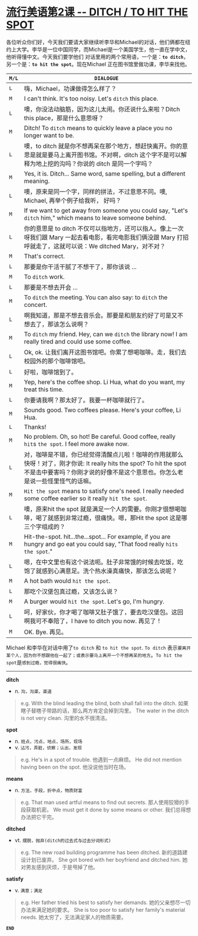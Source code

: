 # [流行美语第2课 -- **DITCH / TO HIT THE SPOT**](http://www.tingroom.com/lesson/liuxmy/9041.html)

各位听众你们好，今天我们要请大家继续听李华和Michael的对话，他们俩都在纽约上大学。李华是一位中国同学，而Michael是一个美国学生，他一直在学中文，他听得懂中文。今天我们要学他们 对话里用的两个常用语，一个是：**`to ditch`**，另一个是：**`to hit the spot`**。现在Michael 正在图书馆里做功课，李华来找他。

`M/L`|`DIALOGUE`
---|---
`L`| 嗨，Michael，功课做得怎么样了？
`M`| I can't think. It's too noisy. Let's `ditch` this place.
`L`| 噢，你没法动脑筋，因为这儿太闹。你还说什么来啦？Ditch this place，那是什么意思呀？
`M`| Ditch! To `ditch` means to quickly leave a place you no longer want to be.
`L`| 噢，to ditch 就是你不想再呆在那个地方，想赶快离开。你的意思是就是要马上离开图书馆。不对啊，ditch 这个字不是可以解释为地上挖的沟吗？你说的 ditch 是同一个字吗？
`M`| Yes, it is. Ditch... Same word, same spelling, but a different meaning.
`L`| 噢，原来是同一个字，同样的拼法，不过意思不同。噢, Michael, 再举个例子给我听， 好吗？
`M`| If we want to get away from someone you could say, "Let's `ditch` him," which means to leave someone behind.
`L`| 你的意思是 to ditch 不仅可以指地方，还可以指人。像上一次呀我们跟 Mary 一起去看电影，看完电影我们俩没跟 Mary 打招呼就走了，这就可以说：We ditched Mary，对不对？
`M`| That's correct.
`L`| 那要是你干活干腻了不想干了，那你该说 ...
`M`| To `ditch` work.
`L`| 那要是不想去开会 ...
`M`| To `ditch` the meeting. You can also say: to `ditch` the concert.
`L`| 啊我知道，那是不想去音乐会。那要是和朋友约好了可是又不想去了，那该怎么说啊？
`M`| To `ditch` my friend. Hey, can we `ditch` the library now! I am really tired and could use some coffee.
`L`| Ok, ok. 让我们离开这图书馆吧。你累了想喝咖啡。走，我们去校园外的那个咖啡馆吧。
`L`| 好啦，咖啡馆到了。
`M`| Yep, here's the coffee shop. Li Hua, what do you want, my treat this time.
`L`| 你要请我啊？那太好了。我要一杯咖啡就行了。
`M`| Sounds good. Two coffees please. Here's your coffee, Li Hua.
`L`| Thanks!
`M`| No problem. Oh, so hot! Be careful. Good coffee, really `hit`s `the spot`. I feel more awake now.
`L`| 对，咖啡是不错，你已经觉得清醒点儿啦！咖啡的作用就那么快呀！对了，刚才你说: It really hits the spot? To hit the spot 不是击中要害吗？你刚才说的好像不是这个意思也。你怎么老是说一些怪里怪气的话嘛。
`M`| `Hit the spot` means to satisfy one's need. I really needed some coffee earlier so it really `hit the spot`.
`L`| 噢，原来hit the spot 就是满足一个人的需要。你刚才很想喝咖啡，喝了就感到非常过瘾，很痛快。嗯，那Hit the spot 这是哪三个字组成的？
`M`| Hit-the-spot. hit...the...spot... For example, if you are hungry and go eat you could say, "That food really `hits the spot`."
`L`| 嗯，在中文里也有这个说法呃。肚子非常饿的时候去吃饭，吃饱了就感到心满意足。洗个热水澡真痛快，那该怎么说呢？
`M`| A hot bath would `hit the spot`.
`L`| 那吃个汉堡包真过瘾，又该怎么说？
`M`| A burger would `hit the spot`. Let's go, I'm hungry.
`L`| 呵，好家伙，你才喝了咖啡又肚子饿了，要去吃汉堡包。这回啊我可不奉陪了，I have to ditch you now. 再见了！
`M`| OK. Bye. 再见。

Michael 和李华在对话中用了`to ditch` 和 `to hit the spot`. `To ditch` 表示`要离开某个人，因为你不想跟他在一起了；或表示要马上离开一个不想再呆的地方`。`To hit the spot`是`感到过瘾，觉得很痛快`。

---

**ditch**
* n. `沟，沟渠，渠道 `
> e.g.
> With the blind leading the blind, both shall fall into the ditch. 如果瞎子替瞎子带路的话，那么两方肯定会掉到沟里。
> The water in the ditch is not very clean. 沟里的水不很清洁。

**spot**
* n. `班点，污点，地点，场所，现场`
* v. `沾污，弄脏，侦察；认出，发现`
> e.g.
> He's in a spot of trouble. 他遇到一点麻烦。
> He did not mention having been on the spot. 他没说他当时在场。

**means**
* n. `方法，手段，折中点，物质财富`
> e.g.
> That man used artful means to find out secrets. 那人使用狡猾的手段获取机密。
> We must get it done by some means or other. 我们总得想办法把它干完。

**ditched**
* vt. `摆脱，抛弃(ditch的过去式与过去分词形式)`
> e.g.
> The new road building programme has been ditched. 新的道路建设计划已废弃。
> She got bored with her boyfriend and ditched him. 她对男友感到厌烦，于是甩掉了他。

**satisfy**
* v. `满意；满足`
> e.g.
> Her father tried his best to satisfy her demands. 她的父亲想尽一切办法来满足她的要求。
> She is too poor to satisfy her family's material needs. 她太穷了，无法满足家人的物质需要。

**`END`**

